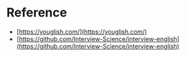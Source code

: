 # Reference

- [https://youglish.com/](https://youglish.com/)
- [https://github.com/Interview-Science/interview-english](https://github.com/Interview-Science/interview-english)
